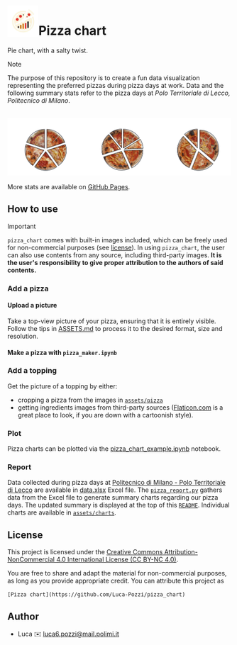 <img align="left" height="70" src="./assets/logo/logo_nobg.png" />

# Pizza chart

Pie chart, with a salty twist.

> [!NOTE] 
> The purpose of this repository is to create a fun data visualization representing the preferred pizzas during pizza days at work. 
> Data and the following summary stats refer to the pizza days at *Polo Territoriale di Lecco, Politecnico di Milano*.

<!-- Adaptation to color scheme taken from https://stackoverflow.com/questions/65413712/changing-readme-md-image-display-conditional-to-github-light-mode-dark-mode -->
<br />
<picture>
  <source media="(prefers-color-scheme: dark)" srcset="https://github.com/Luca-Pozzi/pizza_chart/raw/master/assets/charts/summary_dark.png">
  <source media="(prefers-color-scheme: light)" srcset="https://github.com/Luca-Pozzi/pizza_chart/raw/master/assets/charts/summary_light.png">
  <img alt="Summary charts of pizza days at WE-COBOT in either dark or light mode adapting to selected color scheme" src="./assets/charts/summary_dark.png">
</picture>
<br />

More stats are available on [GitHub Pages]().

## How to use

> [!IMPORTANT]
> `pizza_chart` comes with built-in images included, which can be freely used for non-commercial purposes (see [license](./LICENSE)).
> In using `pizza_chart`, the user can also use contents from any source, including third-party images. **It is the user's responsibility to give proper attribution to the authors of said contents.**

### Add a pizza
#### Upload a picture
Take a top-view picture of your pizza, ensuring that it is entirely visible.
Follow the tips in [ASSETS.md](./assets/ASSETS.md) to process it to the desired format, size and resolution.

#### Make a pizza with `pizza_maker.ipynb`

### Add a topping
Get the picture of a topping by either:
* cropping a pizza from the images in [`assets/pizza`](./assets/pizzas)
* getting ingredients images from third-party sources ([Flaticon.com](https://www.flaticon.com/) is a great place to look, if you are down with a cartoonish style).

### Plot
Pizza charts can be plotted via the [pizza_chart_example.ipynb](pizza_chart_example.ipynb) notebook.

### Report
Data collected during pizza days at [Politecnico di Milano - Polo Territoriale di Lecco](https://www.polo-lecco.polimi.it/) are available in [data.xlsx](./data/data.xlsx) Excel file.
The [`pizza_report.py`](./pizza_report.py) gathers data from the Excel file to generate summary charts regarding our pizza days. 
The updated summary is displayed at the top of this [`README`](README.md). Individual charts are available in [`assets/charts`](./assets/charts/).

## License
This project is licensed under the [Creative Commons Attribution-NonCommercial 4.0 International License (CC BY-NC 4.0)](LICENSE).

You are free to share and adapt the material for non-commercial purposes, as long as you provide appropriate credit. You can attribute this project as
```
[Pizza chart](https://github.com/Luca-Pozzi/pizza_chart)
```

## Author
* Luca :envelope: [luca6.pozzi@mail.polimi.it](mailto:luca6.pozzi@mail.polimi.it)
